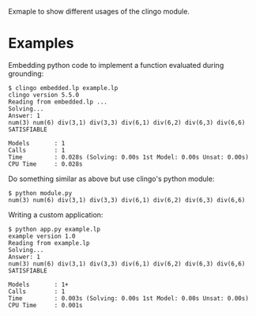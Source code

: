 Exmaple to show different usages of the clingo module.

Examples
========

Embedding python code to implement a function evaluated during grounding:

    $ clingo embedded.lp example.lp 
    clingo version 5.5.0
    Reading from embedded.lp ...
    Solving...
    Answer: 1
    num(3) num(6) div(3,1) div(3,3) div(6,1) div(6,2) div(6,3) div(6,6)
    SATISFIABLE

    Models       : 1
    Calls        : 1
    Time         : 0.028s (Solving: 0.00s 1st Model: 0.00s Unsat: 0.00s)
    CPU Time     : 0.028s

Do something similar as above but use clingo's python module:

    $ python module.py
    num(3) num(6) div(3,1) div(3,3) div(6,1) div(6,2) div(6,3) div(6,6)

Writing a custom application:

    $ python app.py example.lp
    example version 1.0
    Reading from example.lp
    Solving...
    Answer: 1
    num(3) num(6) div(3,1) div(3,3) div(6,1) div(6,2) div(6,3) div(6,6)
    SATISFIABLE

    Models       : 1+
    Calls        : 1
    Time         : 0.003s (Solving: 0.00s 1st Model: 0.00s Unsat: 0.00s)
    CPU Time     : 0.001s
